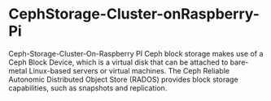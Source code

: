 # CephStorage-Cluster-onRaspberry-Pi
Ceph-Storage-Cluster-On-Raspberry PI
Ceph block storage makes use of a Ceph Block Device, which is a virtual disk that can be attached to bare-metal Linux-based servers or virtual machines. The Ceph Reliable Autonomic Distributed Object Store (RADOS) provides block storage capabilities, such as snapshots and replication.
